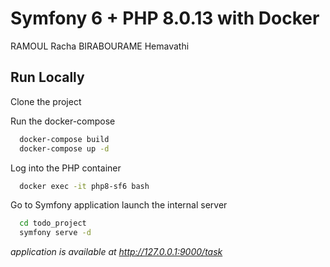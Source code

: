 
# Symfony 6 + PHP 8.0.13 with Docker
RAMOUL Racha
BIRABOURAME Hemavathi
## Run Locally

Clone the project

Run the docker-compose

```bash
  docker-compose build
  docker-compose up -d
```

Log into the PHP container

```bash
  docker exec -it php8-sf6 bash
```

Go to Symfony application launch the internal server

```bash
  cd todo_project
  symfony serve -d
```

_application is available at http://127.0.0.1:9000/task_
